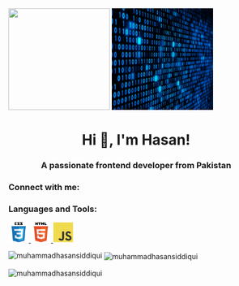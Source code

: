   <img src="https://user-images.githubusercontent.com/74038190/219923823-bf1ce878-c6b8-4faa-be07-93e6b1006521.gif" width="200" height="200">
  <img src="https://raw.githubusercontent.com/chandan-reddy-k/chandan-reddy-k/master/assets/codegif.gif" width="200" height="200">

<h1 align="center">Hi 👋, I'm Hasan! </h1>
<h3 align="center">A passionate frontend developer from Pakistan</h3>

<h3 align="left">Connect with me:</h3>
<p align="left">
</p>

<h3 align="left">Languages and Tools:</h3>
<p align="left"> <a href="https://www.w3schools.com/css/" target="_blank" rel="noreferrer"> <img src="https://raw.githubusercontent.com/devicons/devicon/master/icons/css3/css3-original-wordmark.svg" alt="css3" width="40" height="40"/> </a> <a href="https://www.w3.org/html/" target="_blank" rel="noreferrer"> <img src="https://raw.githubusercontent.com/devicons/devicon/master/icons/html5/html5-original-wordmark.svg" alt="html5" width="40" height="40"/> </a> <a href="https://developer.mozilla.org/en-US/docs/Web/JavaScript" target="_blank" rel="noreferrer"> <img src="https://raw.githubusercontent.com/devicons/devicon/master/icons/javascript/javascript-original.svg" alt="javascript" width="40" height="40"/> </a> </p>

<p><img align="left" src="https://github-readme-stats.vercel.app/api/top-langs?username=muhammadhasansiddiqui&show_icons=true&locale=en&layout=compact" alt="muhammadhasansiddiqui" /></p>

<p>&nbsp;<img align="center" src="https://github-readme-stats.vercel.app/api?username=muhammadhasansiddiqui&show_icons=true&locale=en" alt="muhammadhasansiddiqui" /></p>

<p><img align="center" src="https://github-readme-streak-stats.herokuapp.com/?user=muhammadhasansiddiqui&" alt="muhammadhasansiddiqui" /></p>
